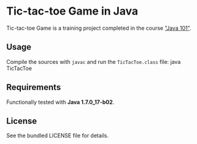 Tic-tac-toe Game in Java
========================

Tic-tac-toe Game is a training project completed in the course ["Java 101"](http://hexlet.org/lesson/java101/).

## Usage

Compile the sources with `javac` and run the `TicTacToe.class` file:
    java TicTacToe


## Requirements

Functionally tested with **Java 1.7.0_17-b02**.


## License

See the bundled LICENSE file for details.